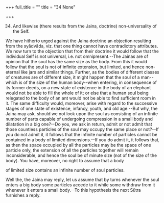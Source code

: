 +++
full_title = ""
title = "34 None"

+++


34. And likewise (there results from the Jaina, doctrine) non-universality of the Self.

We have hitherto urged against the Jaina doctrine an objection resulting from the syādvāda, viz. that one thing cannot have contradictory attributes. We now turn to the objection that from their doctrine it would follow that the individual Self is not universal, i.e. not omnipresent.--The Jainas are of opinion that the soul has the same size as the body. From this it would follow that the soul is not of infinite extension, but limited, and hence non-eternal like jars and similar things. Further, as the bodies of different classes of creatures are of different size, it might happen that the soul of a man--which is of the size of the human body--when entering, in consequence of its former deeds, on a new state of existence in the body of an elephant would not be able to fill the whole of it; or else that a human soul being relegated to the body of an ant would not be able to find sufficient room in it. The same difficulty would, moreover, arise with regard to the successive stages of one state of existence, infancy, youth, and old age.--But why, the Jaina may ask, should we not look upon the soul as consisting of an infinite number of parts capable of undergoing compression in a small body and dilatation in a big one?--Do you, we ask in return, admit or not admit that those countless particles of the soul may occupy the same place or not?--If you do not admit it, it follows that the infinite number of particles cannot be contained in a body of limited dimensions.--If you do admit it, it follows that, as then the space occupied by all the particles may be the space of one particle only, the extension of all the particles together will remain inconsiderable, and hence the soul be of minute size (not of the size of the body). You have, moreover, no right to assume that a body

of limited size contains an infinite number of soul particles.

Well the, the Jaina may reply, let us assume that by turns whenever the soul enters a big body some particles accede to it while some withdraw from it whenever it enters a small body.--To this hypothesis the next Sūtra furnishes a reply.

